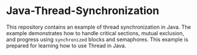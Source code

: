 # Java-Thread-Synchronization
This repository contains an example of thread synchronization in Java. The example demonstrates how to handle critical sections, mutual exclusion, and progress using `synchronized` blocks and semaphores. This example is prepared for learning how to use Thread in Java.
